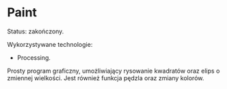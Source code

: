 # Paint
Status: zakończony.

Wykorzystywane technologie: 
- Processing.

Prosty program graficzny, umożliwiający rysowanie kwadratów oraz elips o zmiennej wielkości.
Jest również funkcja pędzla oraz zmiany kolorów.
